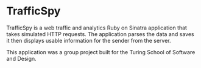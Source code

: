 # TrafficSpy
TrafficSpy is a web traffic and analytics Ruby on Sinatra application that takes simulated HTTP requests. The application parses the data and saves it then displays usable information for the sender from the server.

This application was a group project built for the Turing School of Software and Design.
